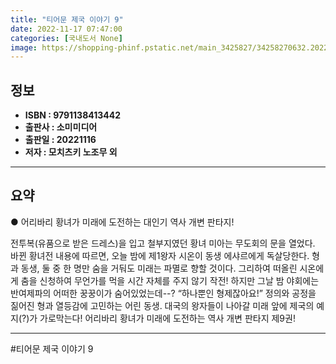 ```yaml
---
title: "티어문 제국 이야기 9"
date: 2022-11-17 07:47:00
categories: [국내도서 None]
image: https://shopping-phinf.pstatic.net/main_3425827/34258270632.20221019104804.jpg
---
```


## **정보**

- **ISBN : 9791138413442**
- **출판사 : 소미미디어**
- **출판일 : 20221116**
- **저자 : 모치츠키 노조무 외**

------



## **요약**



● 어리바리 황녀가 미래에 도전하는 대인기 역사 개변 판타지!

전투복(유품으로 받은 드레스)을 입고
철부지였던 황녀 미아는 무도회의 문을 열었다.
바뀐 황녀전 내용에 따르면, 오늘 밤에 제1왕자 시온이 동생 에샤르에게 독살당한다.
형과 동생, 둘 중 한 명만 숨을 거둬도 미래는 파멸로 향할 것이다.
그리하여 떠올린 시온에게 춤을 신청하여 무언가를 먹을 시간 자체를 주지 않기 작전!
하지만 그날 밤 야회에는 반여제파의 어떠한 꿍꿍이가 숨어있었는데--?
“하나뿐인 형제잖아요!”
정의와 공정을 짊어진 형과 열등감에 고민하는 어린 동생.
대국의 왕자들이 나아갈 미래 앞에 제국의 예지(?)가 가로막는다!
어리바리 황녀가 미래에 도전하는 역사 개변 판타지 제9권!



------

#티어문 제국 이야기 9


